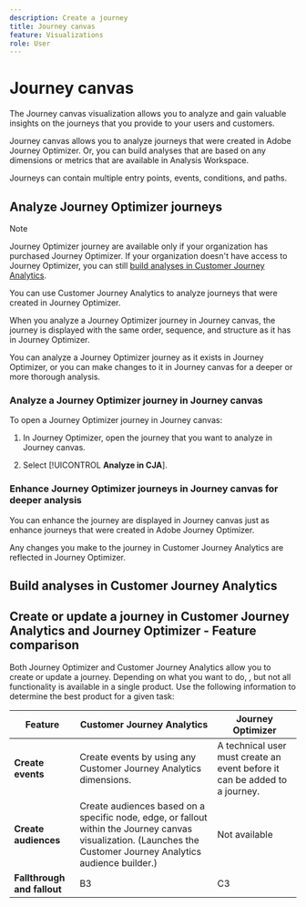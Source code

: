 ```yaml
---
description: Create a journey
title: Journey canvas
feature: Visualizations
role: User
---
```

# Journey canvas

The Journey canvas visualization allows you to analyze and gain valuable insights on the journeys that you provide to your users and customers. 

Journey canvas allows you to analyze journeys that were created in Adobe Journey Optimizer. Or, you can build analyses that are based on any dimensions or metrics that are available in Analysis Workspace. 

Journeys can contain multiple entry points, events, conditions, and paths.

## Analyze Journey Optimizer journeys

>[!NOTE]
>
>Journey Optimizer journey are available only if your organization has purchased Journey Optimizer. If your organization doesn't have access to Journey Optimizer, you can still [build analyses in Customer Journey Analytics](#build-analyses-in-customer-journey-analytics).

You can use Customer Journey Analytics to analyze journeys that were created in Journey Optimizer. 

When you analyze a Journey Optimizer journey in Journey canvas, the journey is displayed with the same order, sequence, and structure as it has in Journey Optimizer.

You can analyze a Journey Optimizer journey as it exists in Journey Optimizer, or you can make changes to it in Journey canvas for a deeper or more thorough analysis.

### Analyze a Journey Optimizer journey in Journey canvas

To open a Journey Optimizer journey in Journey canvas:

1. In Journey Optimizer, open the journey that you want to analyze in Journey canvas.

1. Select [!UICONTROL **Analyze in CJA**]. <!-- ?? -->

### Enhance Journey Optimizer journeys in Journey canvas for deeper analysis

You can enhance the journey are displayed in Journey canvas just as enhance journeys that were created in Adobe Journey Optimizer. <!-- is this just adding fallthrough and fallout? What other enhancements? -->

Any changes you make to the journey in Customer Journey Analytics are reflected in Journey Optimizer. <!-- true? -->

## Build analyses in Customer Journey Analytics



## Create or update a journey in Customer Journey Analytics and Journey Optimizer - Feature comparison

Both Journey Optimizer and Customer Journey Analytics allow you to create or update a journey. Depending on what you want to do, , but not all functionality is available in a single product. Use the following information to determine the best product for a given task:

| Feature | Customer Journey Analytics | Journey Optimizer |
|---------|----------|---------|
| **Create events** | Create events by using any Customer Journey Analytics dimensions. | A technical user must create an event before it can be added to a journey. |
| **Create audiences** | Create audiences based on a specific node, edge, or fallout within the Journey canvas visualization. (Launches the Customer Journey Analytics audience builder.) | Not available |
| **Fallthrough and fallout** | B3 | C3 |

